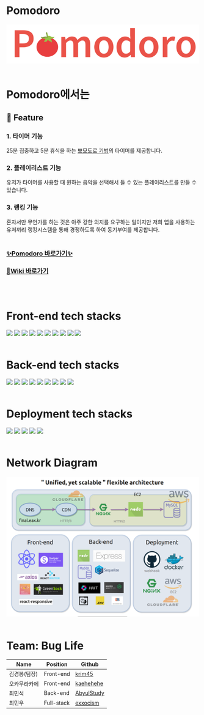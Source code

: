 # Pomodoro

![](https://github.com/krim45/img-container/blob/main/pomodoro/logo/original.svg)
<br><br>

# Pomodoro에서는

## 🍅 Feature

### 1. 타이머 기능

25분 집중하고 5분 휴식을 하는 [뽀모도로 기법](https://ko.wikipedia.org/wiki/%ED%8F%AC%EB%AA%A8%EB%8F%84%EB%A1%9C_%EA%B8%B0%EB%B2%95)의 타이머를 제공합니다.

### 2. 플레이리스트 기능

유저가 타이머를 사용할 때 원하는 음악을 선택해서 들 수 있는 플레이리스트를 만들 수 있습니다.

### 3. 랭킹 기능

혼자서만 무언가를 하는 것은 아주 강한 의지를 요구하는 일이지만 저희 앱을 사용하는 유저끼리 랭킹시스템을 통해 경쟁하도록 하여 동기부여를 제공합니다.
<br><br>

### [✨Pomodoro 바로가기✨]()

### [📖Wiki 바로가기](https://github.com/codestates/pomodoro/wiki)

<br><br>

# Front-end tech stacks

![](https://img.shields.io/badge/html-E34F26?style=for-the-badge&logo=html5&logoColor=white)
![](https://img.shields.io/badge/css3-1572B6?style=for-the-badge&logo=css3&logoColor=white)
![](https://img.shields.io/badge/javascript-F7DF1E?style=for-the-badge&logo=javascript&logoColor=black)
![](https://img.shields.io/badge/react-61DAFB?style=for-the-badge&logo=react&logoColor=black)
![](https://img.shields.io/badge/react_router-CA4245?style=for-the-badge&logo=React-Router&logoColor=white)
![](https://img.shields.io/badge/react_styled-DB7093?style=for-the-badge&logo=styled-components&logoColor=pink)
![](https://img.shields.io/badge/react_responsive-EA4AAA?style=for-the-badge&logo=GitHub-Sponsors&logoColor=lightpink)
![](https://img.shields.io/badge/axios-A100FF?style=for-the-badge&logo=Accenture&logoColor=lightgreen)
![](https://img.shields.io/badge/Greeensock-88CE02?style=for-the-badge&logo=GreenSock&logoColor=black)
![](https://img.shields.io/badge/Swiper-6332F6?style=for-the-badge&logo=Swiper&logoColor=white)
<br><br>

# Back-end tech stacks

![](https://img.shields.io/badge/Node.JS-339933?style=for-the-badge&logo=Node.js&logoColor=white)
![](https://img.shields.io/badge/Express-000000?style=for-the-badge&logo=Express&logoColor=white)
![](https://img.shields.io/badge/Mysql-4479A1?style=for-the-badge&logo=MySQL&logoColor=white)
![](https://img.shields.io/badge/sequelize-52B0E7?style=for-the-badge&logo=sequelize&logoColor=white)
![](https://img.shields.io/badge/jsonwebtoken-000000?style=for-the-badge&logo=JSON-Web-Tokens&logoColor=purple)
![](https://img.shields.io/badge/multer-36A9AE?style=for-the-badge&logo=Gumroad&logoColor=black)
![](https://img.shields.io/badge/cookie_Parser-D4AA00?style=for-the-badge&logo=Cookiecutter&logoColor=white)
![](https://img.shields.io/badge/cors-F24C53?style=for-the-badge&logo=Corona-Engine&logoColor=white)
![](https://img.shields.io/badge/dotenv-172B4D?style=for-the-badge&logo=Confluence&logoColor=yellow)
<br><br>

# Deployment tech stacks

![](https://img.shields.io/badge/github-181717?style=for-the-badge&logo=GitHub&logoColor=white)
![](https://img.shields.io/badge/docker-2496ED?style=for-the-badge&logo=Docker&logoColor=white)
![](https://img.shields.io/badge/nginx-009639?style=for-the-badge&logo=NGINX&logoColor=white)
![](https://img.shields.io/badge/amazon_EC2-232F3E?style=for-the-badge&logo=Amazon-AWS&logoColor=yellow)
![](https://img.shields.io/badge/cloudflare-F38020?style=for-the-badge&logo=Cloudflare&logoColor=white)
<br><br>

# Network Diagram

![](https://github.com/exxocism/exxo-file-share/raw/master/pomodoro_architecture_02.png)
<br><br>

# Team: Bug Life

| Name         | Position   | Github                                      |
| ------------ | ---------- | ------------------------------------------- |
| 김경봉(팀장) | Front-end  | [krim45](https://github.com/krim45)         |
| 오카무라카에 | Front-end  | [kaehehehe](https://github.com/kaehehehe)   |
| 최민석       | Back-end   | [AbyulStudy](https://github.com/AbyulStudy) |
| 최민우       | Full-stack | [exxocism](https://github.com/exxocism)     |
